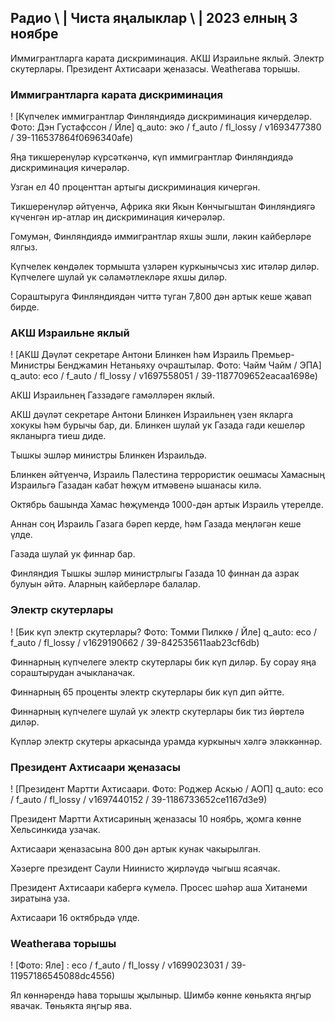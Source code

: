 ## Радио \ | Чиста яңалыклар \ | 2023 елның 3 ноябре

Иммигрантларга карата дискриминация. АКШ Израильне яклый. Электр скутерлары. Президент Ахтисаари җеназасы. Weatherава торышы.

### Иммигрантларга карата дискриминация

! [Күпчелек иммигрантлар Финляндиядә дискриминация кичерделәр. Фото: Дэн Густафссон / Йле] q_auto: эко / f_auto / fl_lossy / v1693477380 / 39-116537864f0696340afe)

Яңа тикшеренүләр күрсәткәнчә, күп иммигрантлар Финляндиядә дискриминация кичерәләр.

Узган ел 40 проценттан артыгы дискриминация кичергән.

Тикшеренүләр әйтүенчә, Африка яки Якын Көнчыгыштан Финляндиягә күченгән ир-атлар иң дискриминация кичерәләр.

Гомумән, Финляндиядә иммигрантлар яхшы эшли, ләкин кайберләре ялгыз.

Күпчелек көндәлек тормышта үзләрен куркынычсыз хис итәләр диләр. Күпчелеге шулай ук сәламәтлекләре яхшы диләр.

Сораштыруга Финляндиядән читтә туган 7,800 дән артык кеше җавап бирде.

### АКШ Израильне яклый

! [АКШ Дәүләт секретаре Антони Блинкен һәм Израиль Премьер-Министры Бенджамин Нетаньяху очраштылар. Фото: Чайм Чайм / ЭПА] q_auto: eco / f_auto / fl_lossy / v1697558051 / 39-1187709652eacaa1698e)

АКШ Израильнең Газзәдәге гамәлләрен яклый.

АКШ дәүләт секретаре Антони Блинкен Израильнең үзен якларга хокукы һәм бурычы бар, ди. Блинкен шулай ук Газада гади кешеләр якланырга тиеш диде.

Тышкы эшләр министры Блинкен Израильдә.

Блинкен әйтүенчә, Израиль Палестина террористик оешмасы Хамасның Израильгә Газадан кабат һөҗүм итмәвенә ышанасы килә.

Октябрь башында Хамас һөҗүмендә 1000-дән артык Израиль үтерелде.

Аннан соң Израиль Газага бәреп керде, һәм Газада меңләгән кеше үлде.

Газада шулай ук финнар бар.

Финляндия Тышкы эшләр министрлыгы Газада 10 финнан да азрак булуын әйтә. Аларның кайберләре балалар.

### Электр скутерлары

! [Бик күп электр скутерлары? Фото: Томми Пилккө / Йле] q_auto: eco / f_auto / fl_lossy / v1629190662 / 39-842535611aab23cf6db)

Финнарның күпчелеге электр скутерлары бик күп диләр. Бу сорау яңа сораштырудан ачыкланачак.

Финнарның 65 проценты электр скутерлары бик күп дип әйтте.

Финнарның күпчелеге шулай ук электр скутерлары бик тиз йөртелә диләр.

Күпләр электр скутеры аркасында урамда куркыныч хәлгә эләккәннәр.

### Президент Ахтисаари җеназасы

! [Президент Мартти Ахтисаари. Фото: Роджер Аскью / АОП] q_auto: eco / f_auto / fl_lossy / v1697440152 / 39-1186733652ce1167d3e9)

Президент Мартти Ахтисариның җеназасы 10 ноябрь, җомга көнне Хельсинкида узачак.

Ахтисаари җеназасына 800 дән артык кунак чакырылган.

Хәзерге президент Саули Ниинисто җирләүдә чыгыш ясаячак.

Президент Ахтисаари кабергә күмелә. Просес шәһәр аша Хитанеми зиратына уза.

Ахтисаари 16 октябрьдә үлде.

### Weatherава торышы

! [Фото: Яле] : eco / f_auto / fl_lossy / v1699023031 / 39-11957186545088dc4556)

Ял көннәрендә һава торышы җылыныр. Шимбә көнне көньякта яңгыр явачак. Төньякта яңгыр ява.